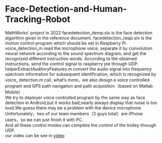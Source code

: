 # Face-Detection-and-Human-Tracking-Robot
MathWorks' project in 2022
facedetection_demp.slx is the face detection algorithm given in the reference document. 
facedetection_raspi.slx is the motion control program which should be set in Raspberry Pi.  
voice_detection_m read the microphone voice, separate it by convolution neural network according to the sound spectrum diagram, and get the recognized different instruction words. According to the obtained instructions, send the control signal to raspberry pie through UDP.  
helperExtractAuditoryFeatures.m convert the audio signal into frequency spectrum information for subsequent identification, which is recognized by voice_ detection.m call.
what‘s more，we also design a voice controlled program and GPS path navigation and path acquisition（based on Matlab Mobile）.  
We try to deployer voice controlled program by the same way as face detection in Android,but it works bad,nearly always display that noise is too loud.We guess there may be a problem with the device microphone
Unfortunately，two of our team members（3 guys total）are iPhone users，so we can just finish it with PC.  
And all these control modes can complete the control of the trolley through UDP.  
our video can be see in [video](https://jbox.sjtu.edu.cn/l/a1SBSi)
